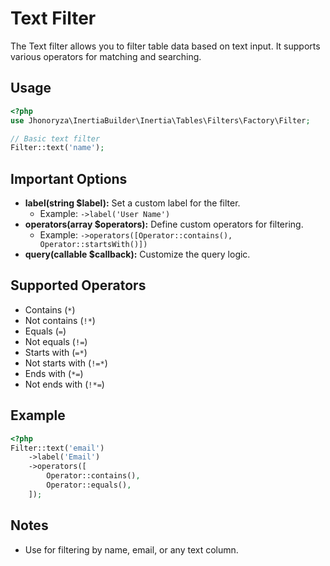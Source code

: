 # Text Filter

The Text filter allows you to filter table data based on text input. It supports various operators for matching and searching.

## Usage

```php
<?php
use Jhonoryza\InertiaBuilder\Inertia\Tables\Filters\Factory\Filter;

// Basic text filter
Filter::text('name');
```

## Important Options

- **label(string $label):** Set a custom label for the filter.
  - Example: `->label('User Name')`
- **operators(array $operators):** Define custom operators for filtering.
  - Example: `->operators([Operator::contains(), Operator::startsWith()])`
- **query(callable $callback):** Customize the query logic.

## Supported Operators

- Contains (`*`)
- Not contains (`!*`)
- Equals (`=`)
- Not equals (`!=`)
- Starts with (`=*`)
- Not starts with (`!=*`)
- Ends with (`*=`)
- Not ends with (`!*=`)

## Example

```php
<?php
Filter::text('email')
    ->label('Email')
    ->operators([
        Operator::contains(),
        Operator::equals(),
    ]);
```

## Notes

- Use for filtering by name, email, or any text column.
